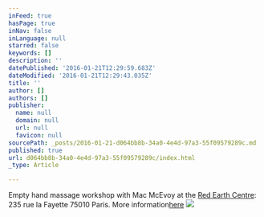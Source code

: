 ```yaml
---
inFeed: true
hasPage: true
inNav: false
inLanguage: null
starred: false
keywords: []
description: ''
datePublished: '2016-01-21T12:29:59.683Z'
dateModified: '2016-01-21T12:29:43.035Z'
title: ''
author: []
authors: []
publisher:
  name: null
  domain: null
  url: null
  favicon: null
sourcePath: _posts/2016-01-21-d064bb8b-34a0-4e4d-97a3-55f09579289c.md
published: true
url: d064bb8b-34a0-4e4d-97a3-55f09579289c/index.html
_type: Article

---
```

Empty hand massage workshop with Mac McEvoy at the [Red Earth Centre][0]: 235 rue la Fayette 75010 Paris. More information[here][1]
![](https://the-grid-user-content.s3-us-west-2.amazonaws.com/c736f606-f8e3-4cd2-8285-dcb0c9b6ab30.jpg)

[0]: http://www.redearthcentre.com/
[1]: http://www.redearthcentre.com/eng/?p=1099
